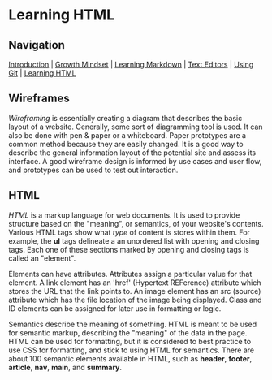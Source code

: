 # Learning HTML

## Navigation

[Introduction](https://frazmatic.github.io/reading-notes/) | [Growth Mindset](https://frazmatic.github.io/reading-notes/growth-mindset) | [Learning Markdown](https://frazmatic.github.io/reading-notes/learning-markdown) | [Text Editors](https://frazmatic.github.io/reading-notes/text-editor) | [Using Git](https://frazmatic.github.io/reading-notes/using-git) | [Learning HTML](https://frazmatic.github.io/reading-notes/learning-html)

## Wireframes

*Wireframing* is essentially creating a diagram that describes the basic layout of a website. Generally, some sort of diagramming tool is used. It can also be done with pen & paper or a whiteboard. Paper prototypes are a common method because they are easily changed. It is a good way to describe the general information layout of the potential site and assess its interface. A good wireframe design is informed by use cases and user flow, and prototypes can be used to test out interaction.

## HTML

*HTML* is a markup language for web documents. It is used to provide structure based on the "meaning", or semantics, of your website's contents. Various HTML tags show what *type* of content is stores within them. For example, the **ul** tags delineate a an unordered list with opening and closing tags. Each one of these sections marked by opening and closing tags is called an "element".

Elements can have attributes. Attributes assign a particular value for that element. A link element has an 'href' (Hypertext REFerence) attribute which stores the URL that the link points to. An image element has an src (source) attribute which has the file location of the image being displayed. Class and ID elements can be assigned for later use in formatting or logic. 

Semantics describe the meaning of something. HTML is meant to be used for semantic markup, describing the "meaning" of the data in the page. HTML can be used for formatting, but it is considered to best practice to use CSS for formatting, and stick to using HTML for semantics. There are about 100 semantic elements available in HTML, such as **header**, **footer**, **article**, **nav**, **main**, and **summary**. 


